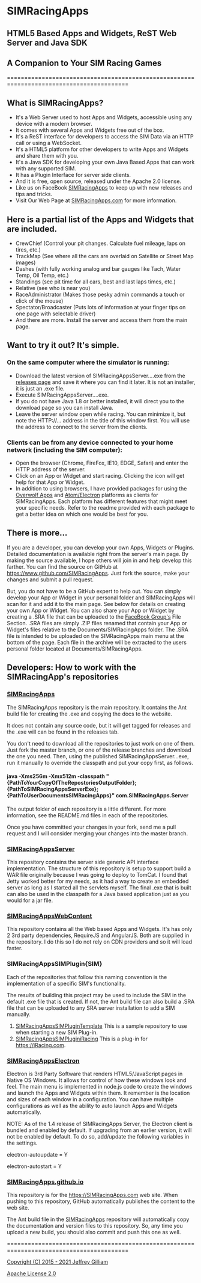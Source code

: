 # SIMRacingApps
## HTML5 Based Apps and Widgets, ReST Web Server and Java SDK
## A Companion to Your SIM Racing Games
=========================================================================================

## What is SIMRacingApps? 
  * It's a Web Server used to host Apps and Widgets, accessible using any device with a modern browser.
  * It comes with several Apps and Widgets free out of the box.
  * It's a ReST interface for developers to access the SIM Data via an HTTP call or using a WebSocket.
  * It's a HTML5 platform for other developers to write Apps and Widgets and share them with you.
  * It's a Java SDK for developing your own Java Based Apps that can work with any supported SIM.
  * It has a Plugin Interface for server side clients.
  * And it is free, open source, released under the Apache 2.0 license.
  * Like us on FaceBook [SIMRacingApps](https://www.facebook.com/SIMRacingApps) to keep up with new releases and tips and tricks.
  * Visit Our Web Page at [SIMRacingApps.com](https://SIMRacingApps.com) for more information.

## Here is a partial list of the Apps and Widgets that are included.
  * CrewChief (Control your pit changes. Calculate fuel mileage, laps on tires, etc.)
  * TrackMap  (See where all the cars are overlaid on Satellite or Street Map images)
  * Dashes    (with fully working analog and bar gauges like Tach, Water Temp, Oil Temp, etc.)
  * Standings (see pit time for all cars, best and last laps times, etc.)
  * Relative  (see who is near you)
  * RaceAdministrator (Makes those pesky admin commands a touch or click of the mouse)
  * Spectator/Broadcaster (Puts lots of information at your finger tips on one page with selectable driver)
  * And there are more. Install the server and access them from the main page.

## Want to try it out? It's simple. 
### On the same computer where the simulator is running:
  * Download the latest version of SIMRacingAppsServer....exe from the [releases page](https://www.github.com/SIMRacingApps/SIMRacingApps/releases/latest) and save it where you can find it later. It is not an installer, it is just an .exe file.
  * Execute SIMRacingAppsServer....exe. 
  * If you do not have Java 1.8 or better installed, it will direct you to the download page so you can install Java.
  * Leave the server window open while racing. You can minimize it, but note the HTTP://... address in the title of this window first. You will use the address to connect to the server from the clients.
  
### Clients can be from any device connected to your home network (including the SIM computer):
  * Open the browser (Chrome, FireFox, IE10, EDGE, Safari) and enter the HTTP address of the server.
  * Click on an App or Widget and start racing. Clicking the icon will get help for that App or Widget.
  * In addition to using browsers, I have provided packages for using the [Overwolf Apps](https://www.overwolf.com) and [Atom/Electron](https://github.com/atom/electron) platforms as clients for SIMRacingApps. Each platform has different features that might meet your specific needs. Refer to the readme provided with each package to get a better idea on which one would be best for you.
    
## There is more...

If you are a developer, you can develop your own Apps, Widgets or Plugins.
Detailed documentation is available right from the server's main page.
By making the source available, I hope others will join in and help develop this farther.
You can find the source on GitHub at https://www.github.com/SIMRacingApps. 
Just fork the source, make your changes and submit a pull request.

But, you do not have to be a GitHub expert to help out. 
You can simply develop your App or Widget in your personal folder and SIMRacingApps will scan for it and add it to the main page.
See below for details on creating your own App or Widget.
You can also share your App or Widget by creating a .SRA file that can be uploaded to the [FaceBook Group's](https://www.facebook.com/groups/SIMRacingApps) File Section. .SRA files are simply .ZIP files renamed that contain your App or Widget's files relative to the Documents/SIMRacingApps folder. The .SRA file is intended to be uploaded on the SIMRacingApps main menu at the bottom of the page. Each file in the archive will be extracted to the users personal folder located at Documents/SIMRacingApps.

## Developers: How to work with the SIMRacingApp's repositories
### [SIMRacingApps](https://github.com/SIMRacingApps/SIMRacingApps)

The SIMRacingApps repository is the main repository. 
It contains the Ant build file for creating the .exe and copying the docs to the website.

It does not contain any source code, but it will get tagged for releases and the .exe will can be found in the releases tab.

You don't need to download all the repositories to just work on one of them. 
Just fork the master branch, or one of the release branches and download the one you need.
Then, using the published SIMRacingAppsServer...exe, run it manually to override the classpath and put your copy first, as follows.

#### java -Xms256m -Xmx512m -classpath "{PathToYourCopyOfTheRepostoriesOutputFolder};{PathToSIMRacingAppsServerExe};{PathToUserDocumentsSIMRacingApps}" com.SIMRacingApps.Server

The output folder of each repository is a little different.
For more information, see the README.md files in each of the repositories.

Once you have committed your changes in your fork, send me a pull request and I will consider merging your changes into the master branch.

### [SIMRacingAppsServer](https://github.com/SIMRacingApps/SIMRacingAppsServer)

This repository contains the server side generic API interface implementation.
The structure of this repository is setup to support build a WAR file originally because I was going to deploy to TomCat. 
I found that Jetty worked better for my needs, as it had a way to create an embedded server as long as I started all the servlets myself. The final .exe that is built can also be used in the classpath for a Java based application just as you
would for a jar file.

### [SIMRacingAppsWebContent](https://github.com/SIMRacingApps/SIMRacingAppsWebContent)

This repository contains all the Web based Apps and Widgets.
It's has only 2 3rd party dependencies, RequireJS and AngularJS. 
Both are supplied in the repository. 
I do this so I do not rely on CDN providers and so it will load faster. 

### SIMRacingAppsSIMPlugin{SIM}

Each of the repositories that follow this naming convention is the implementation of a specific SIM's functionality.

The results of building this project may be used to include the SIM in the default .exe file that is created.
If not, the Ant build file can also build a .SRA file that can be uploaded to any SRA server installation to add a SIM manually.

1. [SIMRacingAppsSIMPluginTemplate](https://github.com/SIMRacingApps/SIMRacingAppsSIMPluginTemplate)
   This is a sample repository to use when starting a new SIM Plug-in.
1. [SIMRacingAppsSIMPluginiRacing](https://github.com/SIMRacingApps/SIMRacingAppsSIMPluginiRacing)
   This is a plug-in for https://iRacing.com.

### [SIMRacingAppsElectron](https://github.com/SIMRacingApps/SIMRacingAppsElectron)

Electron is 3rd Party Software that renders HTML5/JavaScript pages in Native OS Windows.
It allows for control of how these windows look and feel.
The main menu is implemented in node.js code to create the windows and launch the Apps and Widgets within them.
It remember is the location and sizes of each window in a configuration. 
You can have multiple configurations as well as the ability to auto launch Apps and Widgets automatically.

NOTE: As of the 1.4 release of SIMRacingApps Server, the Electron client is bundled and enabled by default. 
If upgrading from an earlier version, it will not be enabled by default. 
To do so, add/update the following variables in the settings.

electron-autoupdate = Y

electron-autostart = Y


### [SIMRacingApps.github.io](https://github.com/SIMRacingApps/SIMRacingApps.github.io)

This repository is for the https://SIMRacingApps.com web site.
When pushing to this repository, GitHub automatically publishes the content to the web site.

The Ant build file in the [SIMRacingApps](https://github.com/SIMRacingApps/SIMRacingApps) repository
will automatically copy the documentation and version files to this repository.
So, any time you upload a new build, you should also commit and push this one as well. 

=========================================================================================

[Copyright (C) 2015 - 2021 Jeffrey Gilliam](https://SIMRacingApps.com/COPYRIGHT.TXT)

[Apache License 2.0](https://SIMRacingApps.com/LICENSE.TXT)
